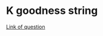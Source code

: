 # K goodness string

[Link of question](https://codingcompetitions.withgoogle.com/kickstart/round/0000000000436140/000000000068cca3)
